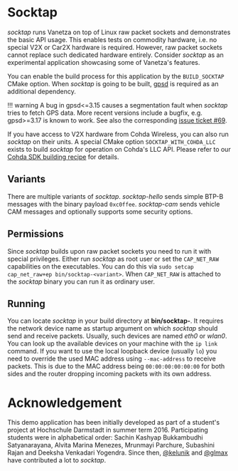 # Socktap

*socktap* runs Vanetza on top of Linux raw packet sockets and demonstrates the basic API usage.
This enables tests on commodity hardware, i.e. no special V2X or Car2X hardware is required.
However, raw packet sockets cannot replace such dedicated hardware entirely.
Consider *socktap* as an experimental application showcasing some of Vanetza's features.

You can enable the build process for this application by the `BUILD_SOCKTAP` CMake option.
When *socktap* is going to be built, [gpsd](http://catb.org/gpsd) is required as an additional dependency.

!!! warning
    A bug in gpsd<=3.15 causes a segmentation fault when *socktap* tries to fetch GPS data.
    More recent versions include a bugfix, e.g. gpsd>=3.17 is known to work.
    See also the corresponding [issue ticket #69](https://github.com/riebl/vanetza/issues/69).

If you have access to V2X hardware from Cohda Wireless, you can also run *socktap* on their units.
A special CMake option `SOCKTAP_WITH_COHDA_LLC` exists to build *socktap* for operation on Cohda's LLC API.
Please refer to our [Cohda SDK building recipe](/recipes/cohda-sdk-build) for details.


## Variants

There are multiple variants of *socktap*.
*socktap-hello* sends simple BTP-B messages with the binary payload `0xc0ffee`.
*socktap-cam* sends vehicle CAM messages and optionally supports some security options.

## Permissions

Since *socktap* builds upon raw packet sockets you need to run it with special privileges.
Either run *socktap* as root user or set the `CAP_NET_RAW` capabilities on the executables.
You can do this via `sudo setcap cap_net_raw+ep bin/socktap-<variant>`.
When `CAP_NET_RAW` is attached to the *socktap* binary you can run it as ordinary user.

## Running

You can locate *socktap* in your build directory at **bin/socktap-<variant>**.
It requires the network device name as startup argument on which *socktap* should send and receive packets.
Usually, such devices are named *eth0* or *wlan0*.
You can look up the available devices on your machine with the `ip link` command.
If you want to use the local loopback device (usually `lo`) you need to override the used MAC address using `--mac-address` to receive packets.
This is due to the MAC address being `00:00:00:00:00:00` for both sides and the router dropping incoming packets with its own address.

# Acknowledgement

This demo application has been initially developed as part of a student's project at Hochschule Darmstadt in summer term 2016.
Participating students were in alphabetical order: Sachin Kashyap Bukkambudhi Satyanarayana, Alvita Marina Menezes, Mrunmayi Parchure, Subashini Rajan and Deeksha Venkadari Yogendra.
Since then, [@kelunik](https://github.com/kelunik) and [@glmax](https://github.com/glmax) have contributed a lot to *socktap*.
